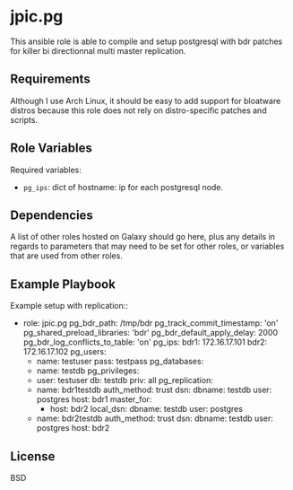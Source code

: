 jpic.pg
=======

This ansible role is able to compile and setup postgresql with bdr patches for
killer bi directionnal multi master replication.

Requirements
------------

Although I use Arch Linux, it should be easy to add support for bloatware
distros because this role does not rely on distro-specific patches and scripts.

Role Variables
--------------

Required variables:

- ``pg_ips``: dict of hostname: ip for each postgresql node.

Dependencies
------------

A list of other roles hosted on Galaxy should go here, plus any details in regards to parameters that may need to be set for other roles, or variables that are used from other roles.

Example Playbook
----------------

Example setup with replication::

  - role: jpic.pg
    pg_bdr_path: /tmp/bdr
    pg_track_commit_timestamp: 'on'
    pg_shared_preload_libraries: 'bdr'
    pg_bdr_default_apply_delay: 2000
    pg_bdr_log_conflicts_to_table: 'on'
    pg_ips:
      bdr1: 172.16.17.101
      bdr2: 172.16.17.102
    pg_users:
    - name: testuser
      pass: testpass
    pg_databases:
    - name: testdb
    pg_privileges:
    - user: testuser
      db: testdb
      priv: all
    pg_replication:
    - name: bdr1testdb
      auth_method: trust
      dsn:
        dbname: testdb 
        user: postgres 
        host: bdr1
      master_for:
      - host: bdr2
        local_dsn:
          dbname: testdb
          user: postgres
    - name: bdr2testdb
      auth_method: trust
      dsn:
        dbname: testdb 
        user: postgres 
        host: bdr2

License
-------

BSD
